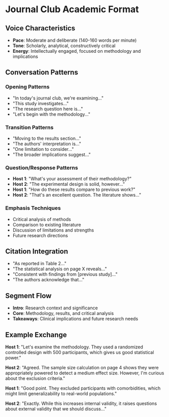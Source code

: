 # Journal Club Academic Format

## Voice Characteristics
- **Pace**: Moderate and deliberate (140-160 words per minute)
- **Tone**: Scholarly, analytical, constructively critical
- **Energy**: Intellectually engaged, focused on methodology and implications

## Conversation Patterns

### Opening Patterns
- "In today's journal club, we're examining..."
- "This study investigates..."
- "The research question here is..."
- "Let's begin with the methodology..."

### Transition Patterns
- "Moving to the results section..."
- "The authors' interpretation is..."
- "One limitation to consider..."
- "The broader implications suggest..."

### Question/Response Patterns
- **Host 1**: "What's your assessment of their methodology?"
- **Host 2**: "The experimental design is solid, however..."
- **Host 1**: "How do these results compare to previous work?"
- **Host 2**: "That's an excellent question. The literature shows..."

### Emphasis Techniques
- Critical analysis of methods
- Comparison to existing literature
- Discussion of limitations and strengths
- Future research directions

## Citation Integration
- "As reported in Table 2..."
- "The statistical analysis on page X reveals..."
- "Consistent with findings from [previous study]..."
- "The authors acknowledge that..."

## Segment Flow
- **Intro**: Research context and significance
- **Core**: Methodology, results, and critical analysis
- **Takeaways**: Clinical implications and future research needs

## Example Exchange
**Host 1**: "Let's examine the methodology. They used a randomized controlled design with 500 participants, which gives us good statistical power."

**Host 2**: "Agreed. The sample size calculation on page 4 shows they were appropriately powered to detect a medium effect size. However, I'm curious about the exclusion criteria."

**Host 1**: "Good point. They excluded participants with comorbidities, which might limit generalizability to real-world populations."

**Host 2**: "Exactly. While this increases internal validity, it raises questions about external validity that we should discuss..."